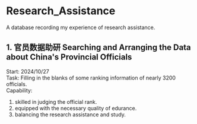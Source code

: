 # Research_Assistance
A database recording my experience of research assistance.
## 1. 官员数据助研 Searching and Arranging the Data about China's Provincial Officials
Start: 2024/10/27 \
Task: Filling in the blanks of some ranking information of nearly 3200 officials.\
Capability:
1. skilled in judging the official rank.
2. equipped with the necessary quality of edurance.
3. balancing the research assistance and study.
